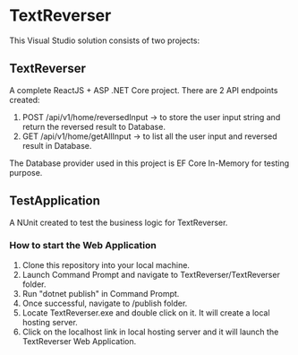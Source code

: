 # TextReverser

This Visual Studio solution consists of two projects:

## TextReverser
A complete ReactJS + ASP .NET Core project. There are 2 API endpoints created:
1. POST /api/v1/home/reversedInput -> to store the user input string and return the reversed result to Database.
2. GET /api/v1/home/getAllInput -> to list all the user input and reversed result in Database.

The Database provider used in this project is EF Core In-Memory for testing purpose.

## TestApplication
A NUnit created to test the business logic for TextReverser.

### How to start the Web Application
1. Clone this repository into your local machine.
2. Launch Command Prompt and navigate to TextReverser/TextReverser folder.
3. Run "dotnet publish" in Command Prompt.
4. Once successful, navigate to /publish folder.
5. Locate TextReverser.exe and double click on it. It will create a local hosting server.
6. Click on the localhost link in local hosting server and it will launch the TextReverser Web Application.